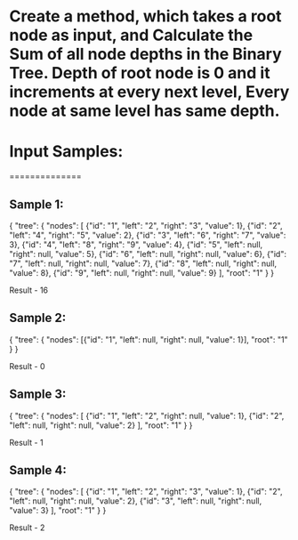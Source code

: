 
# Create a method, which takes a root node as input, and Calculate the Sum of all node depths in the Binary Tree. Depth of root node is 0 and it increments at every next level, Every node at same level has same depth.


# Input Samples:
==============

Sample 1:
---------

{
  "tree": {
    "nodes": [
      {"id": "1", "left": "2", "right": "3", "value": 1},
      {"id": "2", "left": "4", "right": "5", "value": 2},
      {"id": "3", "left": "6", "right": "7", "value": 3},
      {"id": "4", "left": "8", "right": "9", "value": 4},
      {"id": "5", "left": null, "right": null, "value": 5},
      {"id": "6", "left": null, "right": null, "value": 6},
      {"id": "7", "left": null, "right": null, "value": 7},
      {"id": "8", "left": null, "right": null, "value": 8},
      {"id": "9", "left": null, "right": null, "value": 9}
    ],
    "root": "1"
  }
}

Result - 16

Sample 2:
---------

{
  "tree": {
    "nodes": [{"id": "1", "left": null, "right": null, "value": 1}],
    "root": "1"
  }
}

Result - 0

Sample 3:
---------

{
  "tree": {
    "nodes": [
      {"id": "1", "left": "2", "right": null, "value": 1},
      {"id": "2", "left": null, "right": null, "value": 2}
    ],
    "root": "1"
  }
}

Result - 1

Sample 4:
---------

{
  "tree": {
    "nodes": [
      {"id": "1", "left": "2", "right": "3", "value": 1},
      {"id": "2", "left": null, "right": null, "value": 2},
      {"id": "3", "left": null, "right": null, "value": 3}
    ],
    "root": "1"
  }
}

Result - 2